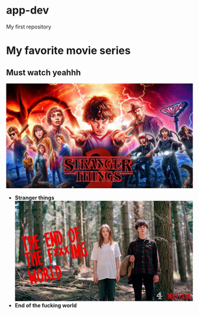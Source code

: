 # app-dev
My first repository
# My favorite movie series
## Must watch yeahhh
![alt text](stt.jpg)
- **Stranger things**
![alt text](eftfw.jpg)
- **End of the fucking world**

